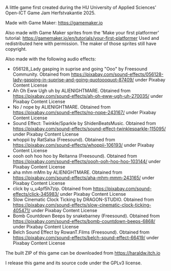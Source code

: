 A little game first created during the HU University of Applied Sciences' Open-ICT Game Jam Herfstvakantie 2025.

Made with Game Maker: https://gamemaker.io

Also made with Game Maker sprites from the 'Make your first platformer' tutorial: https://gamemaker.io/en/tutorials/your-first-platformer
Used and redistributed here with permission. The maker of those sprites still have copyright.

Also made with the following audio effects:

- 056128_Lady gasping in suprise and going "Ooo" by Freesound Community. Obtained from https://pixabay.com/sound-effects/056128-lady-gasping-in-suprise-and-going-quotoooquot-87409/ under Pixabay Content License
- Ah Oh Eww Ugh uh by ALIENIGHTMARE. Obtained from https://pixabay.com/sound-effects/ah-oh-eww-ugh-uh-270035/ under Pixabay Content License
- No / nope by ALIENIGHTMARE. Obtained from https://pixabay.com/sound-effects/no-nope-243167/ under Pixabay Content License
- Sound Effect: Twinkle/Sparkle by ShidenBeatsMusic. Obtained from https://pixabay.com/sound-effects/sound-effect-twinklesparkle-115095/ under Pixabay Content License
- whoppii by RatSalsa (Freesound). Obtained from https://pixabay.com/sound-effects/whoppii-106193/ under Pixabay Content License
- oooh ooh hoo hoo by Reitanna (Freesound). Obtained from https://pixabay.com/sound-effects/oooh-ooh-hoo-hoo-103144/ under Pixabay Content License
- aha mhm mMm by ALIENIGHTMARE. Obtained from https://pixabay.com/sound-effects/aha-mhm-mmm-243165/ under Pixabay Content License
- click by u_u4pf5h7zip. Obtained from https://pixabay.com/sound-effects/click-345983/ under Pixabay Content License
- Slow Cinematic Clock Ticking by DRAGON-STUDIO. Obtained from https://pixabay.com/sound-effects/slow-cinematic-clock-ticking-405471/ under Pixabay Content License
- Bomb Countdown Beeps by snakebarney (Freesound). Obtained from https://pixabay.com/sound-effects/bomb-countdown-beeps-6868/ under Pixabay Content License
- Belch Sound Effect by RowanT.Films (Freesound). Obtained from https://pixabay.com/sound-effects/belch-sound-effect-66419/ under Pixabay Content License

The built ZIP of this game can be downloaded from https://haraldw.itch.io

I release this game and its source code under the GPLv3 license.
